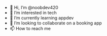 - 👋 Hi, I’m @noobdev420
- 👀 I’m interested in tech
- 🌱 I’m currently learning appdev
- 💞️ I’m looking to collaborate on a booking app
- 📫 How to reach me 

<!---
noobdev420/noobdev420 is a ✨ special ✨ repository because its `README.md` (this file) appears on your GitHub profile.
You can click the Preview link to take a look at your changes.
--->
